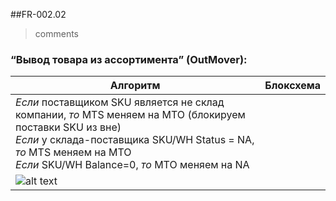 ##FR-002.02
>comments

### “Вывод товара из ассортимента” (OutMover):

|Алгоритм| Блоксхема|
|---|---|
|_Если_ поставщиком SKU является не склад компании, _то_ MTS меняем на MTO (блокируем поставки SKU из вне) <br>_Если_ у склада-поставщика SKU/WH Status = NA, _то_ MTS меняем на MTO <br>_Если_ SKU/WH Balance=0, _то_ MTO меняем на NA 
| ![alt text](http://cs628027.vk.me/v628027613/f337/hcVj-YqGaoM.jpg) |
